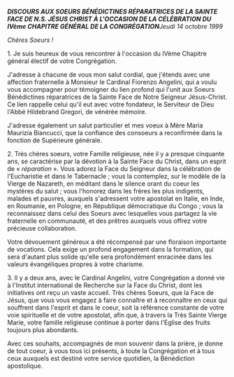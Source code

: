 ***DISCOURS AUX SOEURS BÉNÉDICTINES RÉPARATRICES DE LA SAINTE FACE DE N.S. JÉSUS CHRIST À L'OCCASION DE LA CÉLÉBRATION DU IVème CHAPITRE GÉNÉRAL DE LA CONGRÉGATION****Jeudi 14 octobre 1999*

*Chères Soeurs !*

1. Je suis heureux de vous rencontrer à l'occasion du IVème Chapitre général électif de votre Congrégation.

J'adresse à chacune de vous mon salut cordial, que j'étends avec une affection fraternelle à Monsieur le Cardinal Fiorenzo Angelini, qui a voulu vous accompagner pour témoigner du lien profond qui l'unit aux Soeurs Bénédictines réparatrices de la Sainte Face de Notre Seigneur Jésus-Christ. Ce lien rappelle celui qu'il eut avec votre fondateur, le Serviteur de Dieu l'Abbé Hildebrand Gregori, de vénérée mémoire.

J'adresse également un salut particulier et mes voeux à Mère Maria Maurizia Biancucci, que la confiance des consoeurs a reconfirmée dans la fonction de Supérieure générale.

2. Très chères soeurs, votre Famille religieuse, née il y a presque cinquante ans, se caractérise par la dévotion à la Sainte Face du Christ, dans un esprit de « *réparation* ». Vous adorez la Face du Seigneur dans la célébration de l'Eucharistie et dans le Tabernacle ; vous la contemplez, sur le modèle de la Vierge de Nazareth, en méditant dans le silence orant du coeur les mystères du salut ; vous l'honorez dans les frères les plus indigents, malades et pauvres, auxquels s'adressent votre apostolat en Italie, en Inde, en Roumanie, en Pologne, en République démocratique du Congo ; vous la reconnaissez dans celui des Soeurs avec lesquelles vous partagez la vie fraternelle en communauté, et des prêtres auxquels vous offrez votre précieuse collaboration.

Votre dévouement généreux a été récompensé par une floraison importante de vocations. Cela exige un profond engagement dans la formation, qui sera d'autant plus solide qu'elle sera profondément enracinée dans les valeurs évangéliques propres à votre charisme.

3. Il y a deux ans, avec le Cardinal Angelini, votre Congrégation a donné vie à l'Institut international de Recherche sur la Face du Christ, dont les initiatives ont reçu un vaste accueil. Très chères Soeurs, que la Face de Jésus, que vous vous engagez à faire connaître et à reconnaître en ceux qui souffrent dans l'esprit et dans le coeur, soit la référence constante de votre voie spirituelle et de votre apostolat, afin que, à travers la Très Sainte Vierge Marie, votre famille religieuse continue à porter dans l'Eglise des fruits toujours plus abondants.

Avec ces souhaits, accompagnés de mon souvenir dans la prière, je donne de tout coeur, à vous tous ici présents, à toute la Congrégation et à tous ceux auxquels est destiné votre service quotidien, la Bénédiction apostolique.